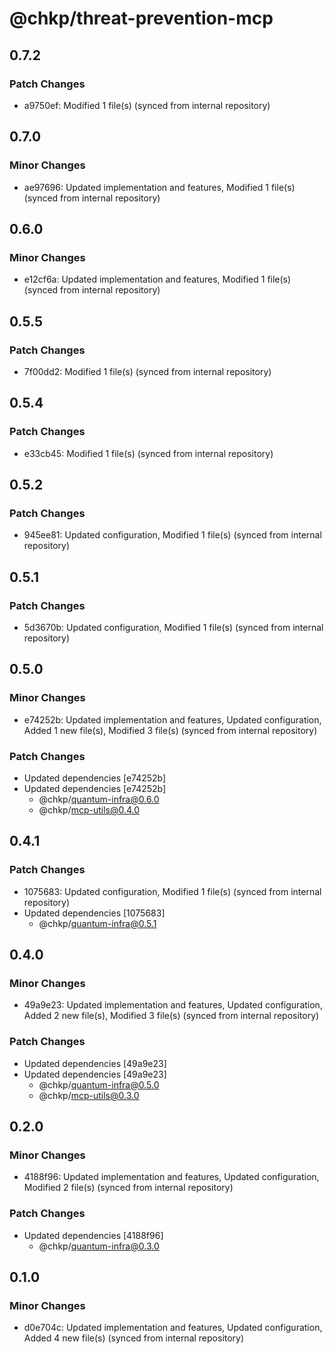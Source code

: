 # @chkp/threat-prevention-mcp

## 0.7.2

### Patch Changes

- a9750ef: Modified 1 file(s) (synced from internal repository)

## 0.7.0

### Minor Changes

- ae97696: Updated implementation and features, Modified 1 file(s) (synced from internal repository)

## 0.6.0

### Minor Changes

- e12cf6a: Updated implementation and features, Modified 1 file(s) (synced from internal repository)

## 0.5.5

### Patch Changes

- 7f00dd2: Modified 1 file(s) (synced from internal repository)

## 0.5.4

### Patch Changes

- e33cb45: Modified 1 file(s) (synced from internal repository)

## 0.5.2

### Patch Changes

- 945ee81: Updated configuration, Modified 1 file(s) (synced from internal repository)

## 0.5.1

### Patch Changes

- 5d3670b: Updated configuration, Modified 1 file(s) (synced from internal repository)

## 0.5.0

### Minor Changes

- e74252b: Updated implementation and features, Updated configuration, Added 1 new file(s), Modified 3 file(s) (synced from internal repository)

### Patch Changes

- Updated dependencies [e74252b]
- Updated dependencies [e74252b]
  - @chkp/quantum-infra@0.6.0
  - @chkp/mcp-utils@0.4.0

## 0.4.1

### Patch Changes

- 1075683: Updated configuration, Modified 1 file(s) (synced from internal repository)
- Updated dependencies [1075683]
  - @chkp/quantum-infra@0.5.1

## 0.4.0

### Minor Changes

- 49a9e23: Updated implementation and features, Updated configuration, Added 2 new file(s), Modified 3 file(s) (synced from internal repository)

### Patch Changes

- Updated dependencies [49a9e23]
- Updated dependencies [49a9e23]
  - @chkp/quantum-infra@0.5.0
  - @chkp/mcp-utils@0.3.0

## 0.2.0

### Minor Changes

- 4188f96: Updated implementation and features, Updated configuration, Modified 2 file(s) (synced from internal repository)

### Patch Changes

- Updated dependencies [4188f96]
  - @chkp/quantum-infra@0.3.0

## 0.1.0

### Minor Changes

- d0e704c: Updated implementation and features, Updated configuration, Added 4 new file(s) (synced from internal repository)
